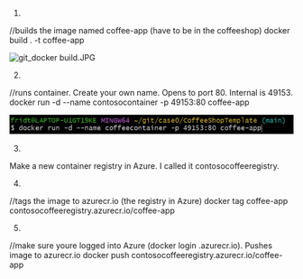 1.

//builds the image named coffee-app (have to be in the coffeeshop)
docker build . -t coffee-app



<img src="file:///C:/Users/fridt/git/case0/coffeeshop/assets/a7f85a61dc5b47bd0399d981908cd423a3e719a2.JPG" title="" alt="git_docker build.JPG" width="511">



2.

//runs container. Create your own name. Opens to port 80. Internal is 49153. 
docker run -d --name contosocontainer -p 49153:80 coffee-app



<img src="../assets/f0c35bff22127ed1bda98b134d9358f4cb82737b.JPG" title="" alt="f0f589829e2e8de6ae0def393827f1ad438a58df.JPG" width="582">



3.

Make a new container registry in Azure. I called it contosocoffeeregistry.

4.

//tags the image to azurecr.io (the registry in Azure)
docker tag coffee-app contosocoffeeregistry.azurecr.io/coffee-app

5.

//make sure youre logged into Azure (docker login <insert name>.azurecr.io). Pushes image to azurecr.io
docker push contosocoffeeregistry.azurecr.io/coffee-app




